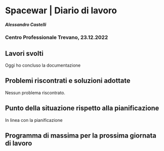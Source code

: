 # Spacewar | Diario di lavoro
##### Alessandro Castelli
### Centro Professionale Trevano, 23.12.2022

## Lavori svolti
Oggi ho concluso la documentazione


##  Problemi riscontrati e soluzioni adottate
Nessun problema riscontrato.

##  Punto della situazione rispetto alla pianificazione
In linea con la pianificazione

## Programma di massima per la prossima giornata di lavoro